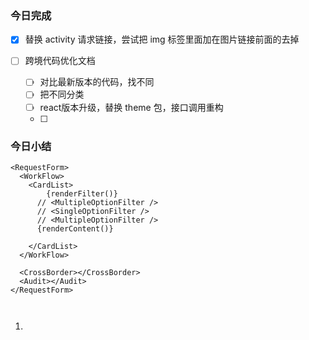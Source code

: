 ### 今日完成

- [x] 替换 activity 请求链接，尝试把 img 标签里面加在图片链接前面的去掉

- [ ] 跨境代码优化文档

  - [ ] 对比最新版本的代码，找不同
  - [ ] 把不同分类
  - [ ] react版本升级，替换 theme 包，接口调用重构
  - [ ] 

  


###  今日小结

```tsx
<RequestForm>
  <WorkFlow>
    <CardList>
    	{renderFilter()}
      // <MultipleOptionFilter />
      // <SingleOptionFilter />
      // <MultipleOptionFilter />
      {renderContent()}
      
    </CardList>
  </WorkFlow>
  
  <CrossBorder></CrossBorder>
  <Audit></Audit>
</RequestForm>
	
	
```

1. 